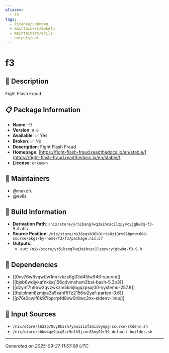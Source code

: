 ```yaml
---
aliases:
  - f3
tags:
  - license/unknown
  - maintainers/makefu
  - maintainers/evils
  - outputs/out
---
```


# f3

## 📝 Description

Fight Flash Fraud

## 📋 Package Information

- **Name**: `f3`
- **Version**: `9.0`
- **Available**: ✅ Yes
- **Broken**: ✅ No
- **Description**: Fight Flash Fraud
- **Homepage**: [https://fight-flash-fraud.readthedocs.io/en/stable/](https://fight-flash-fraud.readthedocs.io/en/stable/)
- **License**: `unknown`
## 👥 Maintainers

- @makefu
- @evils


## 🔧 Build Information

- **Derivation Path**: `/nix/store/yr5ibang7wq3aibcac1lzpyvcyjgbw0q-f3-9.0.drv`
- **Source Position**: `/nix/store/ns30sqxb36k8jrds8z18rv96bpnwc60d-source/pkgs/by-name/f3/f3/package.nix:57`
- **Outputs**:
  - `out`:  `/nix/store/yr5ibang7wq3aibcac1lzpyvcyjgbw0q-f3-9.0`

## 🔗 Dependencies

- [[0vv76w6vqw0w1mrrvkzs6g33d45lw946-source]]
- [[bjsb6wdjykafnkixq156qdvmxhsm2bai-bash-5.3p3]]
- [[dzynf7h9bw2qvzwkzm5kmjbgqzpsxj00-systemd-257.8]]
- [[hpiplmm8zmjya3a5xahf57z2156w2yaf-parted-3.6]]
- [[p76r0cwlf6k97ibprrpfd8xw0r8wc3nx-stdenv-linux]]

## 📁 Input Sources

- `/nix/store/l622p70vy8k5sh7y5wizi5f2mic6ynpg-source-stdenv.sh`
- `/nix/store/shkw4qm9qcw5sc5n1k5jznc83ny02r39-default-builder.sh`

---
*Generated on 2025-09-27 11:57:08 UTC*
